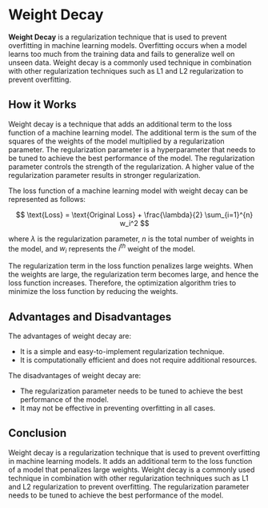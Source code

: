# Weight Decay

**Weight Decay** is a regularization technique that is used to prevent overfitting in machine learning models. Overfitting occurs when a model learns too much from the training data and fails to generalize well on unseen data. Weight decay is a commonly used technique in combination with other regularization techniques such as L1 and L2 regularization to prevent overfitting.

## How it Works

Weight decay is a technique that adds an additional term to the loss function of a machine learning model. The additional term is the sum of the squares of the weights of the model multiplied by a regularization parameter. The regularization parameter is a hyperparameter that needs to be tuned to achieve the best performance of the model. The regularization parameter controls the strength of the regularization. A higher value of the regularization parameter results in stronger regularization.

The loss function of a machine learning model with weight decay can be represented as follows:

$$
\text{Loss} = \text{Original Loss} + \frac{\lambda}{2} \sum_{i=1}^{n} w_i^2
$$

where $\lambda$ is the regularization parameter, $n$ is the total number of weights in the model, and $w_i$ represents the $i^{th}$ weight of the model.

The regularization term in the loss function penalizes large weights. When the weights are large, the regularization term becomes large, and hence the loss function increases. Therefore, the optimization algorithm tries to minimize the loss function by reducing the weights.

## Advantages and Disadvantages

The advantages of weight decay are:

- It is a simple and easy-to-implement regularization technique.
- It is computationally efficient and does not require additional resources.

The disadvantages of weight decay are:

- The regularization parameter needs to be tuned to achieve the best performance of the model.
- It may not be effective in preventing overfitting in all cases.

## Conclusion

Weight decay is a regularization technique that is used to prevent overfitting in machine learning models. It adds an additional term to the loss function of a model that penalizes large weights. Weight decay is a commonly used technique in combination with other regularization techniques such as L1 and L2 regularization to prevent overfitting. The regularization parameter needs to be tuned to achieve the best performance of the model.

